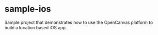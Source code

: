 sample-ios
==========

Sample project that demonstrates how to use the OpenCanvas platform to build a location based iOS app.

